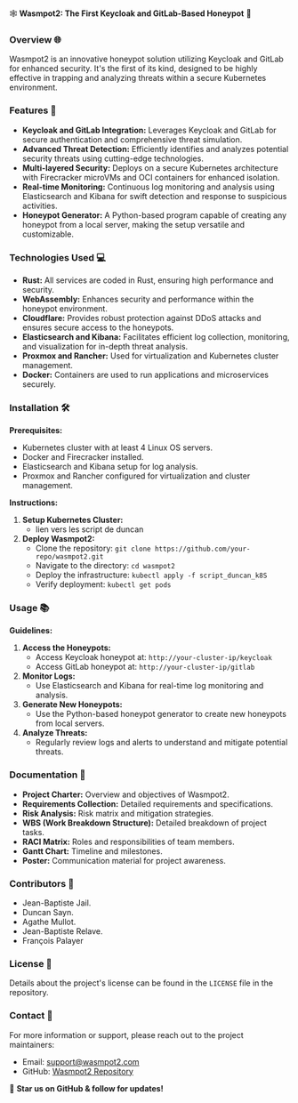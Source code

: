🕸️ **Wasmpot2: The First Keycloak and GitLab-Based Honeypot** 🐝

### Overview 🌐
Wasmpot2 is an innovative honeypot solution utilizing Keycloak and GitLab for enhanced security. It's the first of its kind, designed to be highly effective in trapping and analyzing threats within a secure Kubernetes environment.

### Features 🚀
- **Keycloak and GitLab Integration:** Leverages Keycloak and GitLab for secure authentication and comprehensive threat simulation.
- **Advanced Threat Detection:** Efficiently identifies and analyzes potential security threats using cutting-edge technologies.
- **Multi-layered Security:** Deploys on a secure Kubernetes architecture with Firecracker microVMs and OCI containers for enhanced isolation.
- **Real-time Monitoring:** Continuous log monitoring and analysis using Elasticsearch and Kibana for swift detection and response to suspicious activities.
- **Honeypot Generator:** A Python-based program capable of creating any honeypot from a local server, making the setup versatile and customizable.

### Technologies Used 💻
- **Rust:** All services are coded in Rust, ensuring high performance and security.
- **WebAssembly:** Enhances security and performance within the honeypot environment.
- **Cloudflare:** Provides robust protection against DDoS attacks and ensures secure access to the honeypots.
- **Elasticsearch and Kibana:** Facilitates efficient log collection, monitoring, and visualization for in-depth threat analysis.
- **Proxmox and Rancher:** Used for virtualization and Kubernetes cluster management.
- **Docker:** Containers are used to run applications and microservices securely.

### Installation 🛠️
**Prerequisites:**
- Kubernetes cluster with at least 4 Linux OS servers.
- Docker and Firecracker installed.
- Elasticsearch and Kibana setup for log analysis.
- Proxmox and Rancher configured for virtualization and cluster management.

**Instructions:**
1. **Setup Kubernetes Cluster:**
   - lien vers les script de duncan
2. **Deploy Wasmpot2:**
   - Clone the repository: `git clone https://github.com/your-repo/wasmpot2.git`
   - Navigate to the directory: `cd wasmpot2`
   - Deploy the infrastructure: `kubectl apply -f script_duncan_k8S`
   - Verify deployment: `kubectl get pods`

### Usage 📚
**Guidelines:**
1. **Access the Honeypots:**
   - Access Keycloak honeypot at: `http://your-cluster-ip/keycloak`
   - Access GitLab honeypot at: `http://your-cluster-ip/gitlab`
2. **Monitor Logs:**
   - Use Elasticsearch and Kibana for real-time log monitoring and analysis.
3. **Generate New Honeypots:**
   - Use the Python-based honeypot generator to create new honeypots from local servers.
4. **Analyze Threats:**
   - Regularly review logs and alerts to understand and mitigate potential threats.

### Documentation 📄
- **Project Charter:** Overview and objectives of Wasmpot2.
- **Requirements Collection:** Detailed requirements and specifications.
- **Risk Analysis:** Risk matrix and mitigation strategies.
- **WBS (Work Breakdown Structure):** Detailed breakdown of project tasks.
- **RACI Matrix:** Roles and responsibilities of team members.
- **Gantt Chart:** Timeline and milestones.
- **Poster:** Communication material for project awareness.

### Contributors 🤝
- Jean-Baptiste Jail.
- Duncan Sayn.
- Agathe Mullot.
- Jean-Baptiste Relave.
- François Palayer

### License 📄
Details about the project's license can be found in the `LICENSE` file in the repository.

### Contact 📩
For more information or support, please reach out to the project maintainers:
- Email: support@wasmpot2.com
- GitHub: [Wasmpot2 Repository](https://github.com/your-repo/wasmpot2)

🌟 **Star us on GitHub & follow for updates!**
